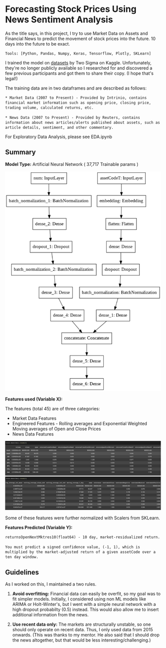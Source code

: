 # Forecasting Stock Prices Using News Sentiment Analysis

As the title says, in this project, I try to use Market Data on Assets and Financial News to predict the movement of stock prices into the future. 10 days into the future to be exact.


	Tools: [Python, Pandas, Numpy, Keras, Tensorflow, Plotly, SKLearn]

I trained the model on [datasets](https://drive.google.com/drive/u/0/folders/1fXHjne9F5r12itMHt3HUQcfS2DIVYb6c) by Two Sigma on Kaggle. Unfortunately, they're no longer publicly available so I researched for and discovered a few previous participants and got them to share their copy. (I hope that's legal!)

The training data are in two dataframes and are described as follows:

	* Market Data (2007 to Present) - Provided by Intrinio, contains financial market information such as opening price, closing price, trading volume, calculated returns, etc.

	* News Data (2007 to Present) - Provided by Reuters, contains information about news articles/alerts published about assets, such as article details, sentiment, and other commentary.

For Exploratory Data Analysis, please see EDA.ipynb

## Summary

**Model Type:** Artificial Neural Network ( 37,717 Trainable params )

<img src='./Images/model.png'>

**Features used (Variable X):**

The features (total 45) are of three categories:

* Market Data Features
* Engineered Features - Rolling averages and Exponential Weighted Moving averages of Open and Close Prices
* News Data Features

<img src='./Images/X.png'>
<img src='./Images/X2.png'>

Some of these features were further normalized with Scalers from SKLearn.

**Features Predicted (Variable Y):**


	returnsOpenNextMktres10(float64) - 10 day, market-residualized return.

    You must predict a signed confidence value, (-1, 1), which is multiplied by the market-adjusted return of a given assetCode over a ten day window.


## Guidelines 

As I worked on this, I maintained a two rules.

 1. **Avoid overfitting:** Financial data can easily be overfit, so my goal was to fit simpler models. Initially, I considered using non ML models like ARIMA or Holt-Winter's, but I went with a simple neural network with a high dropout probabilty (0.5) instead. This would also allow me to insert additional information from the news.

 2. **Use recent data only:** The markets are structurally unstable, so one should only operate on recent data. Thus, I only used data from 2015 onwards. (This was thanks to my mentor. He also said that I should drop the news altogether, but that would be less interesting/challenging.) 







